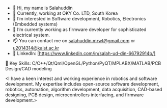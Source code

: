 - 👋 Hi, my name is Salahuddin
- 🔭 Currently, working at OKY Co. LTD, South Korea
- 👀 I’m interested in Software development, Robotics, Electronics (Embedded systems)
- 🌱 I’m currently working as firmware developer for sophisticated electrical system.
- 📫 You can contact me on salahuddin.mrwt@gmail.com or u2014314@kaist.ac.kr
- 💬 LinkedIn: [https://www.linkedin.com/in/salah-ud-din-66792914b/]

🔭 Key Skills: C/C++/Qt/Qml/OpenGL/Python/PyQT/MPLABX/MATLAB/PCB Design/CAD modeling

<I have a keen interest and working experience in robotics and software development. 
My expertise includes open-source software development, robotics, automation, algorithm 
development, data acquisition, CAD-based designing, PCB design, microcontrollers 
interfacing, and firmware development.>



